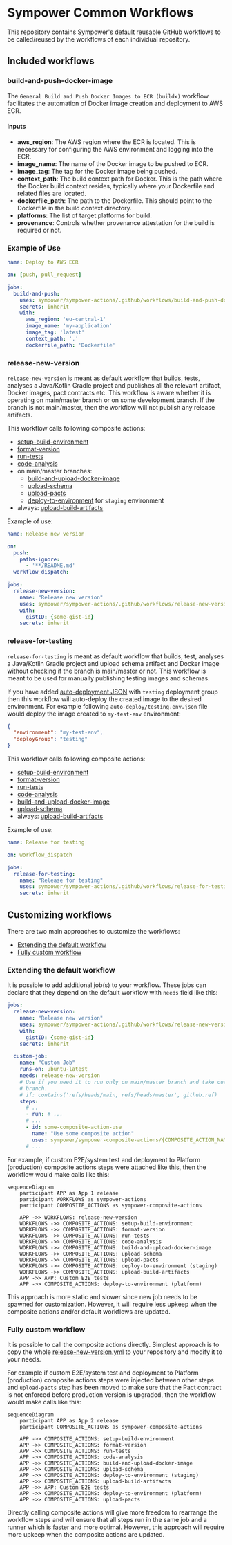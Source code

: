 # Sympower Common Workflows

This repository contains Sympower's default reusable GitHub workflows to be called/reused by the workflows of each
individual repository.

## Included workflows

### build-and-push-docker-image

The `General Build and Push Docker Images to ECR (buildx)` workflow facilitates
the automation of Docker image creation and deployment to AWS ECR.

#### Inputs

- **aws_region**: The AWS region where the ECR is located. This is necessary for
configuring the AWS environment and logging into the ECR.
- **image_name**: The name of the Docker image to be pushed to ECR.
- **image_tag**: The tag for the Docker image being pushed.
- **context_path**: The build context path for Docker. This is the path where
the Docker build context resides, typically where your Dockerfile and related
files are located.
- **dockerfile_path**: The path to the Dockerfile. This should point to the
Dockerfile in the build context directory.
- **platforms**: The list of target platforms for build.
- **provenance**: Controls whether provenance attestation for the build is required or not.

### Example of Use
```yaml
name: Deploy to AWS ECR

on: [push, pull_request]

jobs:
  build-and-push:
    uses: sympower/sympower-actions/.github/workflows/build-and-push-docker-image.yml@{LATEST_VERSION}
    secrets: inherit
    with:
      aws_region: 'eu-central-1'
      image_name: 'my-application'
      image_tag: 'latest'
      context_path: '.'
      dockerfile_path: 'Dockerfile'
```

### release-new-version

`release-new-version` is meant as default workflow that builds, tests, analyses a Java/Kotlin Gradle project and
publishes all the relevant artifact, Docker images, pact contracts etc. This workflow is aware whether it is
operating on main/master branch or on some development branch. If the branch is not main/master, then the workflow will
not publish any release artifacts.

This workflow calls following composite actions:
* [setup-build-environment](https://github.com/sympower/sympower-composite-actions/blob/main/README.md#setup-build-environment)
* [format-version](https://github.com/sympower/sympower-composite-actions/blob/main/README.md#format-version)
* [run-tests](https://github.com/sympower/sympower-composite-actions/blob/main/README.md#run-tests)
* [code-analysis](https://github.com/sympower/sympower-composite-actions/blob/main/README.md#code-analysis)
* on main/master branches:
  * [build-and-upload-docker-image](https://github.com/sympower/sympower-composite-actions/blob/main/README.md#build-and-upload-docker-image)
  * [upload-schema](https://github.com/sympower/sympower-composite-actions/blob/main/README.md#upload-schema)
  * [upload-pacts](https://github.com/sympower/sympower-composite-actions/blob/main/README.md#upload-pacts)
  * [deploy-to-environment](https://github.com/sympower/sympower-composite-actions/blob/main/README.md#deploy-to-environment)
    for `staging` environment
* always: [upload-build-artifacts](https://github.com/sympower/sympower-composite-actions/blob/main/README.md#upload-build-artifacts)


Example of use:
```yaml
name: Release new version

on:
  push:
    paths-ignore:
      - '**/README.md'
  workflow_dispatch:

jobs:
  release-new-version:
    name: "Release new version"
    uses: sympower/sympower-actions/.github/workflows/release-new-version.yml@{LATEST_VERSION}
    with:
      gistID: {some-gist-id}
    secrets: inherit
```

### release-for-testing

`release-for-testing` is meant as default workflow that builds, test, analyses a Java/Kotlin Gradle project and upload
schema artifact and Docker image without checking if the branch is main/master or not. This workflow is meant to be used
for manually publishing testing images and schemas.

If you have added [auto-deployment JSON](https://github.com/sympower/sympower-composite-actions/blob/main/README.md#deploy-to-environment)
with `testing` deployment group then this workflow will auto-deploy the created image to the desired environment. 
For example following `auto-deploy/testing.env.json` file would deploy the image created to `my-test-env` environment:

```json
{
  "environment": "my-test-env",
  "deployGroup": "testing"
}
```

This workflow calls following composite actions:
* [setup-build-environment](https://github.com/sympower/sympower-composite-actions/blob/main/README.md#setup-build-environment)
* [format-version](https://github.com/sympower/sympower-composite-actions/blob/main/README.md#format-version)
* [run-tests](https://github.com/sympower/sympower-composite-actions/blob/main/README.md#run-tests)
* [code-analysis](https://github.com/sympower/sympower-composite-actions/blob/main/README.md#code-analysis)
* [build-and-upload-docker-image](https://github.com/sympower/sympower-composite-actions/blob/main/README.md#build-and-upload-docker-image)
* [upload-schema](https://github.com/sympower/sympower-composite-actions/blob/main/README.md#upload-schema)
* always: [upload-build-artifacts](https://github.com/sympower/sympower-composite-actions/blob/main/README.md#upload-build-artifacts)

Example of use:
```yaml
name: Release for testing

on: workflow_dispatch

jobs:
  release-for-testing:
    name: "Release for testing"
    uses: sympower/sympower-actions/.github/workflows/release-for-testing.yml@{LATEST_VERSION}
    secrets: inherit
```

## Customizing workflows

There are two main approaches to customize the workflows:
* [Extending the default workflow](#extending-the-default-workflow)
* [Fully custom workflow](#fully-custom-workflow)

### Extending the default workflow

It is possible to add additional job(s) to your workflow. These jobs can declare that they depend on the default
workflow with `needs` field like this:

```yaml
jobs:
  release-new-version:
    name: "Release new version"
    uses: sympower/sympower-actions/.github/workflows/release-new-version.yml@{LATEST_VERSION}
    with:
      gistID: {some-gist-id}
    secrets: inherit

  custom-job:
    name: "Custom Job"
    runs-on: ubuntu-latest
    needs: release-new-version
    # Use if you need it to run only on main/master branch and take out either master or main depending on your default
    # branch.
    # if: contains('refs/heads/main, refs/heads/master', github.ref)
    steps:
      # ..
      - run: # ...
      # ...
      - id: some-composite-action-use
        name: "Use some composite action"
        uses: sympower/sympower-composite-actions/{COMPOSITE_ACTION_NAME}@{LATEST_VERSION}
      # ...
```

For example, if custom E2E/system test and deployment to Platform (production) composite actions steps were attached
like this, then the workflow would make calls like this:

```mermaid
sequenceDiagram
    participant APP as App 1 release
    participant WORKFLOWS as sympower-actions
    participant COMPOSITE_ACTIONS as sympower-composite-actions

    APP ->> WORKFLOWS: release-new-version
    WORKFLOWS ->> COMPOSITE_ACTIONS: setup-build-environment
    WORKFLOWS ->> COMPOSITE_ACTIONS: format-version
    WORKFLOWS ->> COMPOSITE_ACTIONS: run-tests
    WORKFLOWS ->> COMPOSITE_ACTIONS: code-analysis
    WORKFLOWS ->> COMPOSITE_ACTIONS: build-and-upload-docker-image
    WORKFLOWS ->> COMPOSITE_ACTIONS: upload-schema
    WORKFLOWS ->> COMPOSITE_ACTIONS: upload-pacts
    WORKFLOWS ->> COMPOSITE_ACTIONS: deploy-to-environment (staging)
    WORKFLOWS ->> COMPOSITE_ACTIONS: upload-build-artifacts
    APP ->> APP: Custom E2E tests
    APP ->> COMPOSITE_ACTIONS: deploy-to-environment (platform)
```

This approach is more static and slower since new job needs to be spawned for customization. However, it will require
less upkeep when the composite actions and/or default workflows are updated.

### Fully custom workflow

It is possible to call the composite actions directly. Simplest approach is to copy the whole
[release-new-version.yml](.github/workflows/release-new-version.yml) to your repository and modify it to your needs.

For example if custom E2E/system test and deployment to Platform (production) composite actions steps were injected
between other steps and `upload-pacts` step has been moved to make sure that the Pact contract is not enforced before
production version is upgraded, then the workflow would make calls like this:

```mermaid
sequenceDiagram
    participant APP as App 2 release
    participant COMPOSITE_ACTIONS as sympower-composite-actions

    APP ->> COMPOSITE_ACTIONS: setup-build-environment
    APP ->> COMPOSITE_ACTIONS: format-version
    APP ->> COMPOSITE_ACTIONS: run-tests
    APP ->> COMPOSITE_ACTIONS: code-analysis
    APP ->> COMPOSITE_ACTIONS: build-and-upload-docker-image
    APP ->> COMPOSITE_ACTIONS: upload-schema
    APP ->> COMPOSITE_ACTIONS: deploy-to-environment (staging)
    APP ->> COMPOSITE_ACTIONS: upload-build-artifacts
    APP ->> APP: Custom E2E tests
    APP ->> COMPOSITE_ACTIONS: deploy-to-environment (platform)
    APP ->> COMPOSITE_ACTIONS: upload-pacts
```

Directly calling composite actions will give more freedom to rearrange the workflow steps and will ensure that all steps
run in the same job and a runner which is faster and more optimal. However, this approach will require more upkeep
when the composite actions are updated.
